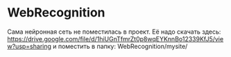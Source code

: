 # WebRecognition
Сама нейронная сеть не поместилась в проект. Её надо скачать здесь: https://drive.google.com/file/d/1hiUGnTfmrZt0p8wqEYKnnBo12339KfJ5/view?usp=sharing 
и поместить в папку: WebRecognition/mysite/
